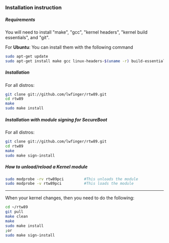 
### Installation instruction
##### Requirements
You will need to install "make", "gcc", "kernel headers", "kernel build essentials", and "git".

For **Ubuntu**: You can install them with the following command
```bash
sudo apt-get update
sudo apt-get install make gcc linux-headers-$(uname -r) build-essential git
```

##### Installation
For all distros:
```bash
git clone git://github.com/lwfinger/rtw89.git
cd rtw89
make
sudo make install
```

##### Installation with module signing for SecureBoot
For all distros:
```bash
git clone git://github.com/lwfinger/rtw89.git
cd rtw89
make
sudo make sign-install
```

##### How to unload/reload a Kernel module
 ```bash
sudo modprobe -rv rtw89pci         #This unloads the module
sudo modprobe -v rtw89pci          #This loads the module
```

*********************************************************************************************

When your kernel changes, then you need to do the following:
```bash
cd ~/rtw89
git pull
make clean
make
sudo make install
;or
sudo make sign-install
```
